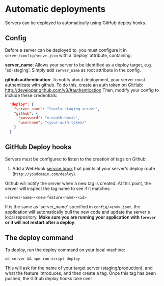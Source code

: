 # Automatic deployments
Servers can be deployed to automatically using GitHub deploy hooks.

## Config
Before a server can be deployed to, you must configure it in
`server/config/<env>.json` with a 'deploy' attribute, containing:

**server_name**: Allows your server to be identified as a deploy target, e.g.
'ad-staging'. Simply add `server_name` as root attribute in the config.

**github authentication**: To notify about deployment, your server must
authenticate with github. To do this, create an auth token on GitHub:
http://developer.github.com/v3/#authentication
Then, modify your config to include these credentials:

```json
  "deploy": {
    "server_name": "lovely-staging-server",
    "github": {
      "password": "x-oauth-basic",
      "username": "<your-auth-token>"
    }
  }
```

## GitHub Deploy hooks
Servers must be configured to listen to the creation of tags on Github:

  1. Add a WebHook [service hook](https://github.com/unepwcmc/NRT/settings/hooks)
     that points at your server's deploy route
     (`http://youdomain.com/deploy`).

Github will notify the server when a new tag is created. At this point, the server
will inspect the tag name to see if it matches:

    <server-name>-<new-feature-name>-<id>

If <server-name> is the same as 'server_name' specified in
`config/<env>.json`, the application will automatically
pull the new code and update the server's local repository.
**Make sure you are running your application with `forever`
or it will not restart after a deploy**.

## The deploy command
To deploy, run the deploy command on your local machine:

    cd server && npm run-script deploy

This will ask for the name of your target server (staging/production), and
what the feature introduces, and then create a tag. Once this tag has been
pushed, the Github deploy hooks take over
